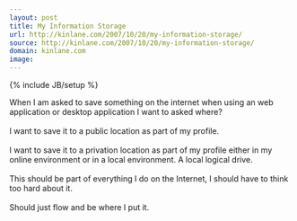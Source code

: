 ```yaml
---
layout: post
title: My Information Storage
url: http://kinlane.com/2007/10/20/my-information-storage/
source: http://kinlane.com/2007/10/20/my-information-storage/
domain: kinlane.com
image: 
---
```

{% include JB/setup %}<p>When I am asked to save something on the internet when using an web application or desktop application I want to asked where?<br /><br />I want to save it to a public location as part of my profile.<br /><br />I want to save it to a privation location as part of my profile either in my online environment or in a local environment. A local logical drive.<br /><br />This should be part of everything I do on the Internet, I sho<a href="javascript:void(0)" tabindex="10" onclick="return false;"><span></span></a>uld have to think too hard about it.<br /><br />Should just flow and be where I put it.</p>
